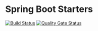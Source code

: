 # Spring Boot Starters

[![Build Status](https://drone.ujar.org/api/badges/ujar-org/starter/status.svg?ref=refs/heads/main)](https://drone.ujar.org/ujar-org/starter)
[![Quality Gate Status](https://sonarqube.ujar.org/api/project_badges/measure?project=ujar-org%3Astarter-rest&metric=alert_status&token=5046ddae9810178854cf923a2b658b0771e3bdcc)](https://sonarqube.ujar.org/dashboard?id=ujar-org%3Astarter-rest)
